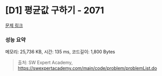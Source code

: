 # [D1] 평균값 구하기 - 2071 

[문제 링크](https://swexpertacademy.com/main/code/problem/problemDetail.do?contestProbId=AV5QRnJqA5cDFAUq) 

### 성능 요약

메모리: 25,736 KB, 시간: 135 ms, 코드길이: 1,800 Bytes



> 출처: SW Expert Academy, https://swexpertacademy.com/main/code/problem/problemList.do